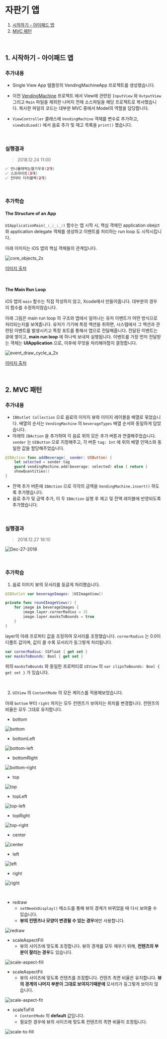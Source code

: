 # 자판기 앱

1. <a href="#1-시작하기---아이패드-앱">시작하기 - 아이패드 앱</a>
2. <a href="#2-MVC-패턴">MVC 패턴</a>

<br>

## 1. 시작하기 - 아이패드 앱

### 추가내용

- Single View App 템플릿의 VendingMachineApp 프로젝트를 생성했습니다.

- 이전 <a href="https://github.com/popsmile/swift-vendingmachine/tree/popsmile">VendingMachine</a> 프로젝트 에서 View에 관련된 `InputView` 와 `OutputView`  그리고 `Main` 파일을 제외한 나머지 전체 소스파일을 해당 프로젝트로 복사했습니다. 복사한 파일의 코드는 대부분 MVC 중에서 Model의 역할을 담당합니다.
- `ViewController` 클래스에 `VendingMachine` 객체를 변수로 추가하고, `viewDidLoad()`  에서 음료 추가 및 재고 목록을 `print()` 했습니다.

<br>

### 실행결과

> 2018.12.24 11:00

```swift
✅ 언니몰래먹는딸기우유(2개)
✅ 스프라이트(3개)
✅ 칸타타 더치블랙(2개)
```

<br>

### 추가학습

#### The Structure of an App

`UIApplicationMain(_:_:_:_:)` 함수는 앱 시작 시,  핵심 객체인 application obejct 와 application delegate 객체를 생성하고 이벤트를 처리하는 run loop 도 시작시킵니다.

아래 이미지는 iOS 앱의 핵심 객체들의 관계입니다.

![core_objects_2x](./images/step1/core_objects_2x.png)

<a href="https://developer.apple.com/library/archive/documentation/iPhone/Conceptual/iPhoneOSProgrammingGuide/TheAppLifeCycle/TheAppLifeCycle.html#//apple_ref/doc/uid/TP40007072-CH2-SW1">이미지 출처</a>

<br>

#### The Main Run Loop

iOS 앱의 `main` 함수는 직접 작성하지 않고, Xcode에서 만들어줍니다. 대부분의 경우 이 함수를 수정하지않습니다.

아래 그림은 main run loop 의 구조와 앱에서 일어나는 유저 이벤트가 어떤 방식으로 처리되는지를 보여줍니다. 유저가 기기에 특정 액션을 취하면, 시스템에서 그 액션과 관련된 이벤트를 발생시키고 특정 포트를 통해서 앱으로 전달해줍니다. 전달된 이벤트는 큐에 쌓이고, **main run loop** 에 하나씩 보내져 실행됩니다. 이벤트를 가장 먼저 전달받는 객체는 **UIApplication** 으로, 이후에 무엇을 처리해야할지 결정합니다.

![event_draw_cycle_a_2x](./images/step1/event_draw_cycle_a_2x.png)

<a href="https://developer.apple.com/library/archive/documentation/iPhone/Conceptual/iPhoneOSProgrammingGuide/TheAppLifeCycle/TheAppLifeCycle.html#//apple_ref/doc/uid/TP40007072-CH2-SW1">이미지 출처</a>

<br>

## 2. MVC 패턴

### 추가내용

- `IBOutlet Collection` 으로 음료의 이미지 뷰와 이미지 레이블을 배열로 묶었습니다. 배열의 순서는  `VendingMachine`  의 `beverageTypes` 배열 순서와 동일하게 담았습니다.
- 아래의 `IBAction` 을 추가하여 각 음료 위의 모든 추가 버튼과 연결해주었습니다. `sender` 는 `UIButton` 으로 지정해주고, 각 버튼 `tag: Int` 에 위의 배열 인덱스와 동일한 값을 할당해주었습니다. 

```swift
@IBAction func addBeverage(_ sender: UIButton) {
    let selected = sender.tag
    guard vendingMachine.add(beverage: selected) else { return }
    showQuantities()
}
```

- 잔액 추가 버튼에 `IBAction`  으로 각각의 금액을 `VendingMachine.insert()` 하도록 추가했습니다.
- 음료 추가 및 금액 추가, 이 두 `IBAction` 실행 후 재고 및 잔액 레이블에 반영되도록 추가했습니다.

<br>

### 실행결과

> 2018.12.27 18:10

![Dec-27-2018](./images/step2/Dec-27-2018.gif)

<br>

### 추가학습

1. 음료 이미지 뷰의 모서리를 둥글게 처리했습니다.

```swift
@IBOutlet var beverageImages: [UIImageView]!

private func roundImageViews() {
    for image in beverageImages {
        image.layer.cornerRadius = 15
        image.layer.masksToBounds = true
    }
}
```

layer의 아래 프로퍼티 값을 조정하여 모서리를 조정했습니다. `cornerRadius` 는 0.0이 디폴트 값이며, 값이 클 수록 모서리가 둥그렇게 처리됩니다. 

```swift
var cornerRadius: CGFloat { get set }
var masksToBounds: Bool { get set }
```

위의 `masksToBounds` 와 동일한 프로퍼티로 `UIView` 의 `var clipsToBounds: Bool { get set }` 가 있습니다. 

<br>

2. `UIView` 의 `ContentMode` 의 모든 케이스를 적용해보았습니다.

아래 `bottom` 부터 `right` 까지는 모두 컨텐츠가 보여지는 위치를 변경합니다. 컨텐츠의 비율은 모두 그대로 유지합니다.

- bottom

![bottom](./images/step2/contentmode/bottom.png)

- bottomLeft

![bottom-left](./images/step2/contentmode/bottom-left.png)

- bottomRight

![bottom-right](./images/step2/contentmode/bottom-right.png)

- top

![top](./images/step2/contentmode/top.png)

- topLeft

![top-left](./images/step2/contentmode/top-left.png)

- topRight

![top-right](./images/step2/contentmode/top-right.png)



- center

![center](./images/step2/contentmode/center.png)

- left

![left](./images/step2/contentmode/left.png)

- right

![right](./images/step2/contentmode/right.png)

<br>



- redraw
  - `setNeedsDisplay()` 메소드를 통해 뷰의 경계가 바뀌었을 때 다시 보여줄 수 있습니다.
  - **뷰의 컨텐츠나 모양이 변경될 수 있는 경우**에만 사용합니다.

![redraw](./images/step2/contentmode/redraw.png)

- scaleAspectFill
  - 뷰의 사이즈에 맞도록 조정합니다. 뷰의 경계를 모두 채우기 위해, **컨텐츠의 부분이 잘리는 경우**도 있습니다.

![scale-aspect-fill](./images/step2/contentmode/scale-aspect-fill.png)

- scaleAspectFit
  - 뷰의 사이즈에 맞도록 컨텐츠를 조정합니다. 컨텐츠 측면 비율은 유지합니다. **뷰의 경계의 나머지 부분이 그대로 보여지기때문에** 모서리가 둥그렇게 보이지 않습니다.

![scale-aspect-fit](./images/step2/contentmode/scale-aspect-fit.png)

- scaleToFill 
  - `ContentMode` 의 **default** 값입니다.
  - 필요한 경우에 뷰의 사이즈에 맞도록 컨텐츠의 측면 비율이 조정됩니다.

![scale-to-fill](./images/step2/contentmode/scale-to-fill.png)

